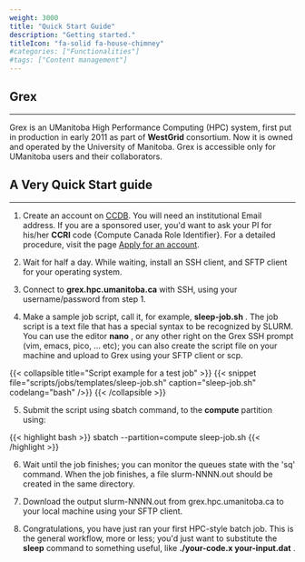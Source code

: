 ```yaml
---
weight: 3000
title: "Quick Start Guide"
description: "Getting started."
titleIcon: "fa-solid fa-house-chimney"
#categories: ["Functionalities"]
#tags: ["Content management"]
---
```


## Grex
---

Grex is an UManitoba High Performance Computing (HPC) system, first put in production in early 2011 as part of __WestGrid__ consortium. Now it is owned and operated by the University of Manitoba. Grex is accessible only for UManitoba users and their collaborators.

## A Very Quick Start guide
---

1. Create an account on [CCDB](https://ccdb.alliancecan.ca/security/login "CCDB"). You will need an institutional Email address. If you are a sponsored user, you'd want to ask your PI for his/her __CCRI__ code {Compute Canada Role Identifier}. For a detailed procedure, visit the page [Apply for an account](https://alliancecan.ca/en/services/advanced-research-computing/account-management/apply-account "Apply for an Alliance account").

2. Wait for half a day. While waiting, install an SSH client, and SFTP client for your operating system.

3. Connect to **grex.hpc.umanitoba.ca** with SSH, using your username/password from step 1.

4. Make a sample job script, call it, for example, __sleep-job.sh__ . The job script is a text file that has a special syntax to be recognized by SLURM. You can use the editor __nano__ , or any other right on the Grex SSH prompt (vim, emacs, pico, ... etc); you can also create the script file on your machine and upload to Grex using your SFTP client or scp.

{{< collapsible title="Script example for a test job" >}}
{{< snippet
    file="scripts/jobs/templates/sleep-job.sh"
    caption="sleep-job.sh"
    codelang="bash"
/>}}
{{< /collapsible >}}

5. Submit the script using sbatch command, to the __compute__ partition using:

{{< highlight bash >}}
sbatch --partition=compute sleep-job.sh
{{< /highlight >}}

6. Wait until the job finishes; you can monitor the queues state with the 'sq' command. When the job finishes, a file slurm-NNNN.out should be created in the same directory.

7. Download the output slurm-NNNN.out from grex.hpc.umanitoba.ca to your local machine using your SFTP client.

8. Congratulations, you have just ran your first HPC-style batch job. This is the general workflow, more or less; you'd just want to substitute the __sleep__ command to something useful, like __./your-code.x your-input.dat__ .

<!--
Check out [Getting an ccount](./access), [Moving Data](./connecting/data-transfer/) and [Running jobs](./running) for general information. [Software pages](./software) might have information specific to running particular [software items](./software/specific). [OpenOndemand](./ood) pages explain how to use the new Grex's Web portal.
-->

<!-- {{< treeview display="tree" />}} -->

<!-- Changes and update:
* 
*
*
-->

